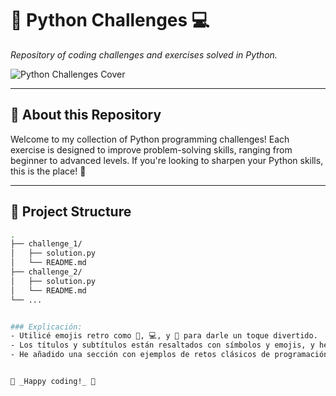 # 🐍 **Python Challenges** 💻
_Repository of coding challenges and exercises solved in Python._

![Python Challenges Cover](ruta/de/la/imagen.png)

---

## 🎯 **About this Repository**
Welcome to my collection of Python programming challenges! Each exercise is designed to improve problem-solving skills, ranging from beginner to advanced levels. If you're looking to sharpen your Python skills, this is the place! 🌱

---

## 📁 **Project Structure**
```bash
.
├── challenge_1/
│   ├── solution.py
│   └── README.md
├── challenge_2/
│   ├── solution.py
│   └── README.md
└── ...


### Explicación:
- Utilicé emojis retro como 🐍, 💻, y 🌱 para darle un toque divertido.
- Los títulos y subtítulos están resaltados con símbolos y emojis, y he estructurado el contenido para que sea fácil de seguir.
- He añadido una sección con ejemplos de retos clásicos de programación en Python.


🌵 _Happy coding!_ 🐢
